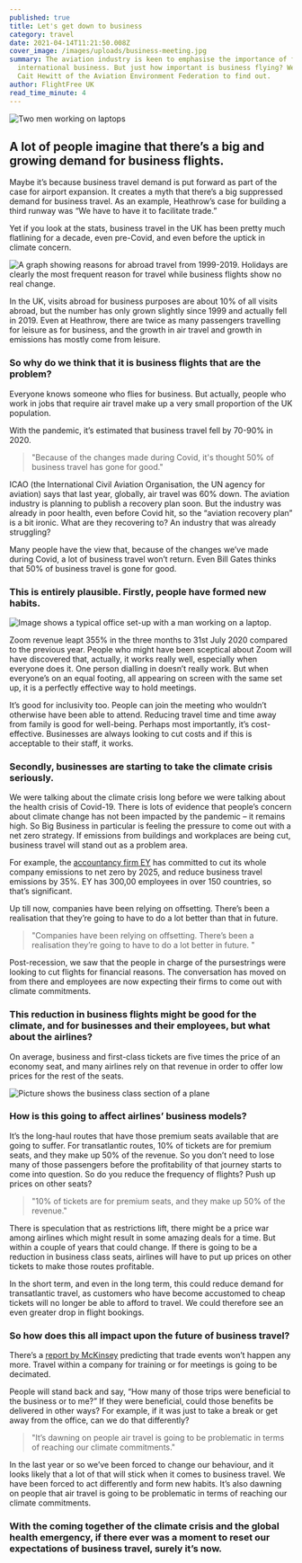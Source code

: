 ```yaml
---
published: true
title: Let's get down to business
category: travel
date: 2021-04-14T11:21:50.008Z
cover_image: /images/uploads/business-meeting.jpg
summary: The aviation industry is keen to emphasise the importance of flying for
  international business. But just how important is business flying? We talk to
  Cait Hewitt of the Aviation Environment Federation to find out.
author: FlightFree UK
read_time_minute: 4
---
```

![Two men working on laptops](/images/uploads/business-meeting.jpg)

## A lot of people imagine that there’s a big and growing demand for business flights.

Maybe it’s because business travel demand is put forward as part of the case for airport expansion. It creates a myth that there’s a big suppressed demand for business travel. As an example, Heathrow’s case for building a third runway was “We have to have it to facilitate trade.”

Yet if you look at the stats, business travel in the UK has been pretty much flatlining for a decade, even pre-Covid, and even before the uptick in climate concern.

![A graph showing reasons for abroad travel from 1999-2019. Holidays are clearly the most frequent reason for travel while business flights show no real change.](/images/uploads/ons-travel-trends.jpg)

In the UK, visits abroad for business purposes are about 10% of all visits abroad, but the number has only grown slightly since 1999 and actually fell in 2019. Even at Heathrow, there are twice as many passengers travelling for leisure as for business, and the growth in air travel and growth in emissions has mostly come from leisure.

### So why do we think that it is business flights that are the problem?

Everyone knows someone who flies for business. But actually, people who work in jobs that require air travel make up a very small proportion of the UK population. 

With the pandemic, it’s estimated that business travel fell by 70-90% in 2020.

> "Because of the changes made during Covid, it's thought 50% of business travel has gone for good." 

ICAO (the International Civil Aviation Organisation, the UN agency for aviation) says that last year, globally, air travel was 60% down. The aviation industry is planning to publish a recovery plan soon. But the industry was already in poor health, even before Covid hit, so the “aviation recovery plan” is a bit ironic. What are they recovering to? An industry that was already struggling?

Many people have the view that, because of the changes we’ve made during Covid, a lot of business travel won’t return. Even Bill Gates thinks that 50% of business travel is gone for good. 

### This is entirely plausible. Firstly, people have formed new habits.

![Image shows a typical office set-up with a man working on a laptop.](/images/uploads/tyler-franta-office-work-job-unsplash.jpg)

Zoom revenue leapt 355% in the three months to 31st July 2020 compared to the previous year. People who might have been sceptical about Zoom will have discovered that, actually, it works really well, especially when everyone does it. One person dialling in doesn’t really work. But when everyone’s on an equal footing, all appearing on screen with the same set up, it is a perfectly effective way to hold meetings.

It’s good for inclusivity too. People can join the meeting who wouldn’t otherwise have been able to attend. Reducing travel time and time away from family is good for well-being. Perhaps most importantly, it’s cost-effective. Businesses are always looking to cut costs and if this is acceptable to their staff, it works.

### Secondly, businesses are starting to take the climate crisis seriously.

We were talking about the climate crisis long before we were talking about the health crisis of Covid-19. There is lots of evidence that people’s concern about climate change has not been impacted by the pandemic – it remains high. So Big Business in particular is feeling the pressure to come out with a net zero strategy. If emissions from buildings and workplaces are being cut, business travel will stand out as a problem area.

For example, the [accountancy firm EY](https://www.ey.com/en_uk/news/2021/01/ey-announces-ambition-to-be-carbon-negative-in-2021) has committed to cut its whole company emissions to net zero by 2025, and reduce business travel emissions by 35%.  EY has 300,00 employees in over 150 countries, so that’s significant. 

Up till now, companies have been relying on offsetting. There’s been a realisation that they’re going to have to do a lot better than that in future. 

> "Companies have been relying on offsetting. There’s been a realisation they’re going to have to do a lot better in future. "

Post-recession, we saw that the people in charge of the pursestrings were looking to cut flights for financial reasons. The conversation has moved on from there and employees are now expecting their firms to come out with climate commitments.

### This reduction in business flights might be good for the climate, and for businesses and their employees, but what about the airlines?

On average, business and first-class tickets are five times the price of an economy seat, and many airlines rely on that revenue in order to offer low prices for the rest of the seats. 

![Picture shows the business class section of a plane](/images/uploads/business_class.jpg)

### How is this going to affect airlines’ business models?

It’s the long-haul routes that have those premium seats available that are going to suffer. For transatlantic routes, 10% of tickets are for premium seats, and they make up 50% of the revenue. So you don’t need to lose many of those passengers before the profitability of that journey starts to come into question. So do you reduce the frequency of flights? Push up prices on other seats?

> "10% of tickets are for premium seats, and they make up 50% of the revenue."

There is speculation that as restrictions lift, there might be a price war among airlines which might result in some amazing deals for a time. But within a couple of years that could change. If there is going to be a reduction in business class seats, airlines will have to put up prices on other tickets to make those routes profitable.

In the short term, and even in the long term, this could reduce demand for transatlantic travel, as customers who have become accustomed to cheap tickets will no longer be able to afford to travel. We could therefore see an even greater drop in flight bookings.

### So how does this all impact upon the future of business travel?

There’s a [report by McKinsey](https://www.mckinsey.com/~/media/mckinsey/industries/travel%20transport%20and%20logistics/our%20insights/the%20travel%20industry%20turned%20upside%20down%20insights%20analysis%20and%20actions%20for%20travel%20executives/the-travel-industry-turned-upside-down-insights-analysis-and-actions-for-travel-executives.pdf) predicting that trade events won’t happen any more. Travel within a company for training or for meetings is going to be decimated. 

People will stand back and say, “How many of those trips were beneficial to the business or to me?” If they were beneficial, could those benefits be delivered in other ways?  For example, if it was just to take a break or get away from the office, can we do that differently?

> "It’s dawning on people air travel is going to be problematic in terms of reaching our climate commitments." 

In the last year or so we’ve been forced to change our behaviour, and it looks likely that a lot of that will stick when it comes to business travel. We have been forced to act differently and form new habits. It’s also dawning on people that air travel is going to be problematic in terms of reaching our climate commitments. 

### With the coming together of the climate crisis and the global health emergency, if there ever was a moment to reset our expectations of business travel, surely it’s now.
